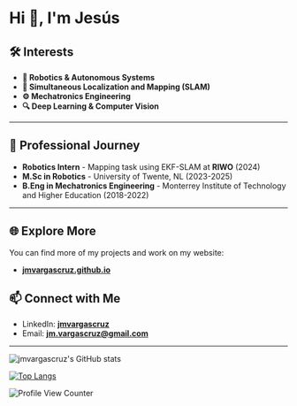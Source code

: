<h1 allign="center">Hi 👋, I'm Jesús</h1>


## 🛠 Interests
- **🤖 Robotics & Autonomous Systems**
- **📍 Simultaneous Localization and Mapping (SLAM)**
- **⚙️ Mechatronics Engineering**
- **🔍 Deep Learning & Computer Vision**

---

## 🔭 Professional Journey
- **Robotics Intern** - Mapping task using EKF-SLAM at **RIWO** (2024)
- **M.Sc in Robotics** - University of Twente, NL (2023-2025)
- **B.Eng in Mechatronics Engineering** - Monterrey Institute of Technology and Higher Education (2018-2022)

---

## 🌐 Explore More
You can find more of my projects and work on my website:
- [**jmvargascruz.github.io**](https://jmvargascruz.github.io)



## 📫 Connect with Me
- LinkedIn: [**jmvargascruz**](https://www.linkedin.com/in/jesusm-vargas/)
- Email: [**jm.vargascruz@gmail.com**](mailto:jm.vargascruz@gmail.com)

---

<!--
**changh95/changh95** is a ✨ _special_ ✨ repository because its `README.md` (this file) appears on your GitHub profile.

Here are some ideas to get you started:

- 🔭 I’m currently working on ...
- 🌱 I’m currently learning ...
- 👯 I’m looking to collaborate on ...
- 🤔 I’m looking for help with ...
- 💬 Ask me about ...
- 📫 How to reach me: ...
- 😄 Pronouns: ...
- ⚡ Fun fact: ...
-->



![jmvargascruz's GitHub stats](https://github-readme-stats.vercel.app/api?username=jmvargascruz&count_private=true&show_icons=true&theme=radical)

[![Top Langs](https://github-readme-stats.vercel.app/api/top-langs/?username=jmvargascruz&layout=compact&theme=radical)](https://github.com/anuraghazra/github-readme-stats)

![Profile View Counter](https://komarev.com/ghpvc/?username=jmvargascruz&color=blue)
